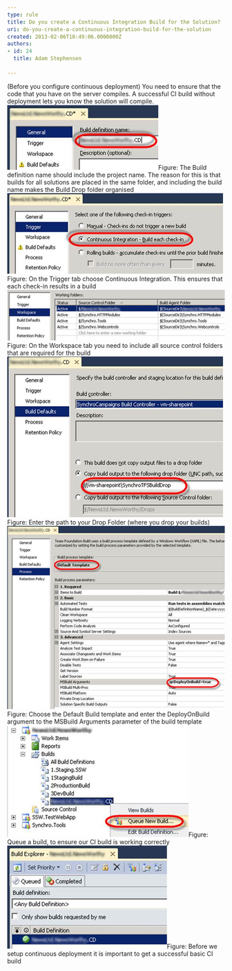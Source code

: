 ```yaml
---
type: rule
title: Do you create a Continuous Integration Build for the Solution?
uri: do-you-create-a-continuous-integration-build-for-the-solution
created: 2013-02-06T18:49:06.0000000Z
authors:
- id: 24
  title: Adam Stephensen

---
```


 
​​(Before you configure continuous deployment) You need to ensure that the code that you have on the server compiles. A successful CI build without deployment lets you know the solution will compile.
 ![](ci-build-1.jpg)Figure: The Build definition name should include the project name. The reason for this is that builds for all solutions are placed in the same folder, and including the build name makes the Build Drop folder organised![](ci-build-2.jpg)Figure: On the Trigger tab choose Continuous Integration. This ensures that each check-in results in a build![](ci-build-3.jpg)Figure: On the Workspace tab you need to include all source control folders that are required for the build![](ci-build-4.jpg)Figure: Enter the path to your Drop Folder (where you drop your builds)![](ci-build-5.jpg)Figure: Choose the Default Build template and enter the DeployOnBuild argument to the MSBuild Arguments parameter of the build template![](ci-build-6.jpg)Figure: Queue a build, to ensure our CI build is working correctly![](ci-build-7.jpg)Figure: Before we setup continuous deployment it is important to get a successful basic CI build
